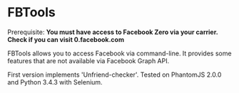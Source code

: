 # FBTools

Prerequisite:
<b>You must have access to Facebook Zero via your carrier. Check if you can visit 0.facebook.com</b>

FBTools allows you to access Facebook via command-line.
It provides some features that are not available via Facebook Graph API.


First version implements 'Unfriend-checker'.
Tested on PhantomJS 2.0.0 and Python 3.4.3 with Selenium.
